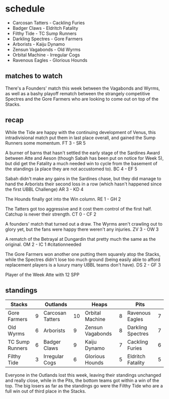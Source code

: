 # schedule

* Carcosan Tatters - Cackling Furies
* Badger Claws - Eldritch Fatality 
* Filthy Tide - TC Sump Runners
* Darkling Spectres - Gore Farmers  
* Arborists - Kaiju Dynamo
* Zensun Vagabonds - Old Wyrms
* Orbital Machine  - Irregular Cogs
* Ravenous Eagles - Glorious Hounds

## matches to watch

There's a Founders' match this week between the Vagabonds and Wyrms, as well as a bashy playoff rematch between the strangely competitive Spectres and the Gore Farmers who are looking to come out on top of the Stacks.

## recap

While the Tide are happy with the continuing development of Venus, this intradivisional match put them in last place overall, and gained the Sump Runners some momentum. FT 3 - SR 5

A burner of barns that hasn't settled the early stage of the Sardines Award between Atte and Aeson (though Sabah has been put on notice for Week 5), but did get the Fatality a much needed win to cycle from the basement of the standings (a place they are not accustomed to). BC 4 - EF 5

Sabah didn't make any gains in the Sardines chase, but they did manage to hand the Arborists their second loss in a row (which hasn't happened since the first UBBL Challenge) AR 3 - KD 4

The Hounds finally got into the Win column. RE 1 - GH 2

The Tatters got too aggressive and it cost them control of the first half. Catchup is never their strength. CT 0 - CF 2

A founders' match that turned out a draw. The Wyrms aren't crawling out to glory yet, but the fans were happy there weren't any injuries. ZV 3 - OW 3

A rematch of the Betrayal at Dungardin that pretty much the same as the original. OM 2 - IC 1 #citationneeded

The Gore Farmers won another one putting them squarely atop the Stacks, while the Spectres didn't lose too much ground (being easily able to afford replacement players is a luxury many UBBL teams don't have). DS 2 - GF 3

Player of the Week Atte with 12 SPP

## standings

| Stacks |  | Outlands |  | Heaps |  | Pits |  |
|-------|-----|--|--|------|------|--|--|
| Gore Farmers | 9 | Carcosan Tatters | 10 | Orbital Machine | 8 | Ravenous Eagles | 7 |
| Old Wyrms | 6 | Arborists | 9 | Zensun Vagabonds | 8 | Darkling Spectres | 7 |
| TC Sump Runners | 6 | Badger Claws | 9 | Kaiju Dynamo | 7 | Cackling Furies | 6 |
| Filthy Tide | 3 | Irregular Cogs | 6 | Glorious Hounds | 5 | Eldritch Fatality | 5 |

Everyone in the Outlands lost this week, leaving their standings unchanged and really close, while in the Pits, the bottom teams got within a win of the top. The big losers as far as the standings go were the Filthy Tide who are a full win out of third place in the Stacks.